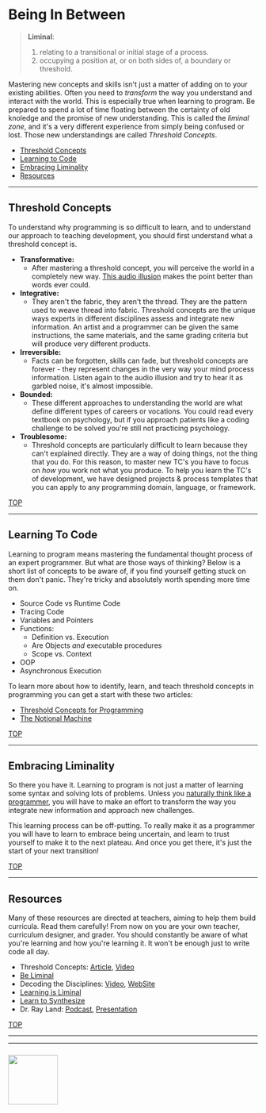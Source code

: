 # Being In Between

> __Liminal__:
>  1. relating to a transitional or initial stage of a process.
>  2. occupying a position at, or on both sides of, a boundary or threshold.

Mastering new concepts and skills isn't just a matter of adding on to your existing abilities.  Often you need to _transform_ the way you understand and interact with the world.  This is especially true when learning to program. Be prepared to spend a lot of time floating between the certainty of old knoledge and the promise of new understanding.  This is called the _liminal zone_, and it's a very different experience from simply being confused or lost.  Those new understandings are called _Threshold Concepts_.



* [Threshold Concepts](#threshold-concepts)
* [Learning to Code](#learning-to-code)
* [Embracing Liminality](#embracing-liminality)
* [Resources](#resources)

___

## Threshold Concepts

To understand why programming is so difficult to learn, and to understand our approach to teaching development, you should first understand what a threshold concept is.

* __Transformative:__
  * After mastering a threshold concept, you will perceive the world in a completely new way. [This audio illusion](https://www.theatlantic.com/technology/archive/2014/06/sounds-you-cant-unhear/373036/) makes the point better than words ever could.
* __Integrative:__
  * They aren't the fabric, they aren't the thread.  They are the pattern used to weave thread into fabric. Threshold concepts are the unique ways experts in different disciplines assess and integrate new information. An artist and a programmer can be given the same instructions, the same materials, and the same grading criteria but will produce very different products.
* __Irreversible:__
  * Facts can be forgotten, skills can fade, but threshold concepts are forever - they represent changes in the very way your mind process information. Listen again to the audio illusion and try to hear it as garbled noise, it's almost impossible.
* __Bounded:__
  * These different approaches to understanding the world are what define different types of careers or vocations.  You could read every textbook on psychology, but if you approach patients like a coding challenge to be solved you're still not practicing psychology.
* __Troublesome:__
  * Threshold concepts are particularly difficult to learn because they can't explained directly.  They are a way of doing things, not the thing that you do. For this reason, to master new TC's you have to focus on _how_ you work not what you produce.  To help you learn the TC's of development, we have designed projects & process templates that you can apply to any programming domain, language, or framework.

[TOP](#being-in-between)

___

## Learning To Code

Learning to program means mastering the fundamental thought process of an expert programmer.  But what are those ways of thinking?   Below is a short list of concepts to be aware of, if you find yourself getting stuck on them don't panic. They're tricky and absolutely worth spending more time on.

* Source Code vs Runtime Code
* Tracing Code
* Variables and Pointers
* Functions:
  * Definition vs. Execution
  * Are Objects _and_ executable procedures
  * Scope vs. Context
* OOP
* Asynchronous Execution


To learn more about how to identify, learn, and teach threshold concepts in programming you can get a start with these two articles:
* [Threshold Concepts for Programming](http://citeseerx.ist.psu.edu/viewdoc/download?doi=10.1.1.222.7339&rep=rep1&type=pdf)
* [The Notional Machine](http://www.computacional.com.br/arquivos/Artigos%20CS%20Unplugged%20-%20Desplugado/SORVA%20-%20Notional%20Machines%20and%20Introductory%20Programming%20Education.pdf)

[TOP](#being-in-between)

___

## Embracing Liminality

So there you have it.  Learning to program is not just a matter of learning some syntax and solving lots of problems.  Unless you [naturally think like a programmer](http://elewa.education/2018/01/22/thinking-computer-thoughts/), you will have to make an effort to transform the way you integrate new information and approach new challenges.

This learning process can be off-putting.  To really make it as a programmer you will have to learn to embrace being uncertain, and learn to trust yourself to make it to the next plateau.  And once you get there, it's just the start of your next transition!




[TOP](#being-in-between)

___

## Resources

Many of these resources are directed at teachers, aiming to help them build curricula. Read them carefully!  From now on you are your own teacher, curriculum designer, and grader. You should constantly be aware of what you're learning and how you're learning it. It won't be enough just to write code all day.


* Threshold Concepts: [Article](https://www.facultyfocus.com/articles/teaching-and-learning/threshold-concepts-portals-new-ways-thinking/), [Video](https://www.youtube.com/watch?v=gz6IBDbJXMo)
* [Be Liminal](https://www.ee.ucl.ac.uk/~mflanaga/popupLiminality.html)
* Decoding the Disciplines: [Video](https://www.youtube.com/watch?v=Wqe_kKFoOq4), [WebSite](http://decodingthedisciplines.org)
* [Learning is Liminal](http://www.learningspy.co.uk/learning/learning-is-liminal-2/)
* [Learn to Synthesize](https://www.youtube.com/watch?v=8sFL-HUzDxk)
* Dr. Ray Land: [Podcast](https://evidencebased.education/ray-land-threshold-concepts/), [Presentation](https://www.youtube.com/watch?v=WR1cXIdWnNU)


[TOP](#threshold-concepts)

___
___
### <a href="https://hackyourfuture.be" target="_blank"><img src="https://user-images.githubusercontent.com/18554853/63941625-4c7c3d00-ca6c-11e9-9a76-8d5e3632fe70.jpg" width="100" height="100"></a>
